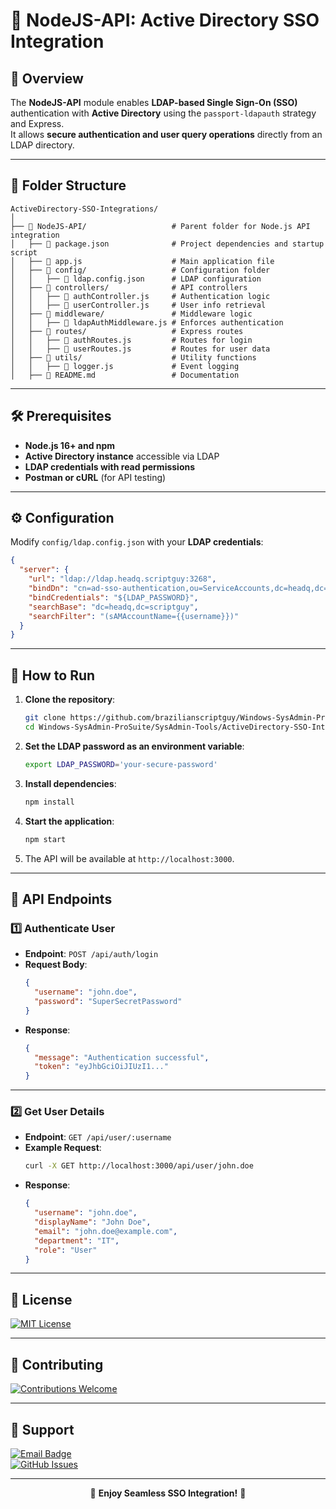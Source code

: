 # 🔹 NodeJS-API: Active Directory SSO Integration

## 📌 Overview

The **NodeJS-API** module enables **LDAP-based Single Sign-On (SSO)** authentication with **Active Directory** using the `passport-ldapauth` strategy and Express.  
It allows **secure authentication and user query operations** directly from an LDAP directory.

---

## 📁 Folder Structure

```
ActiveDirectory-SSO-Integrations/
│
├── 📂 NodeJS-API/                   # Parent folder for Node.js API integration
│   ├── 📜 package.json              # Project dependencies and startup script
│   ├── 📁 app.js                    # Main application file
│   ├── 📂 config/                   # Configuration folder
│   │   ├── 📜 ldap.config.json      # LDAP configuration
│   ├── 📂 controllers/              # API controllers
│   │   ├── 📜 authController.js     # Authentication logic
│   │   ├── 📜 userController.js     # User info retrieval
│   ├── 📂 middleware/               # Middleware logic
│   │   ├── 📜 ldapAuthMiddleware.js # Enforces authentication
│   ├── 📂 routes/                   # Express routes
│   │   ├── 📜 authRoutes.js         # Routes for login
│   │   ├── 📜 userRoutes.js         # Routes for user data
│   ├── 📂 utils/                    # Utility functions
│   │   ├── 📜 logger.js             # Event logging
│   ├── 📖 README.md                 # Documentation
```

---

## 🛠️ Prerequisites

- **Node.js 16+ and npm**
- **Active Directory instance** accessible via LDAP
- **LDAP credentials with read permissions**
- **Postman or cURL** (for API testing)

---

## ⚙️ Configuration

Modify `config/ldap.config.json` with your **LDAP credentials**:

```json
{
  "server": {
    "url": "ldap://ldap.headq.scriptguy:3268",
    "bindDn": "cn=ad-sso-authentication,ou=ServiceAccounts,dc=headq,dc=scriptguy",
    "bindCredentials": "${LDAP_PASSWORD}",
    "searchBase": "dc=headq,dc=scriptguy",
    "searchFilter": "(sAMAccountName={{username}})"
  }
}
```

---

## 🚀 How to Run

1. **Clone the repository**:
   ```bash
   git clone https://github.com/brazilianscriptguy/Windows-SysAdmin-ProSuite.git
   cd Windows-SysAdmin-ProSuite/SysAdmin-Tools/ActiveDirectory-SSO-Integrations/NodeJS-API
   ```

2. **Set the LDAP password as an environment variable**:
   ```bash
   export LDAP_PASSWORD='your-secure-password'
   ```

3. **Install dependencies**:
   ```bash
   npm install
   ```

4. **Start the application**:
   ```bash
   npm start
   ```

5. The API will be available at `http://localhost:3000`.

---

## 🔄 API Endpoints

### 1️⃣ Authenticate User

- **Endpoint**: `POST /api/auth/login`
- **Request Body**:
  ```json
  {
    "username": "john.doe",
    "password": "SuperSecretPassword"
  }
  ```
- **Response**:
  ```json
  {
    "message": "Authentication successful",
    "token": "eyJhbGciOiJIUzI1..."
  }
  ```

---

### 2️⃣ Get User Details

- **Endpoint**: `GET /api/user/:username`
- **Example Request**:
  ```bash
  curl -X GET http://localhost:3000/api/user/john.doe
  ```
- **Response**:
  ```json
  {
    "username": "john.doe",
    "displayName": "John Doe",
    "email": "john.doe@example.com",
    "department": "IT",
    "role": "User"
  }
  ```

---

## 📜 License

[![MIT License](https://img.shields.io/badge/License-MIT-blue.svg?style=for-the-badge)](https://github.com/brazilianscriptguy/Windows-SysAdmin-ProSuite/blob/main/.github/LICENSE.txt)

---

## 🤝 Contributing

[![Contributions Welcome](https://img.shields.io/badge/Contributions-Welcome-brightgreen?style=for-the-badge)](https://github.com/brazilianscriptguy/Windows-SysAdmin-ProSuite/blob/main/.github/CONTRIBUTING.md)

---

## 📩 Support

[![Email Badge](https://img.shields.io/badge/Email-luizhamilton.lhr@gmail.com-D14836?style=for-the-badge&logo=gmail)](mailto:luizhamilton.lhr@gmail.com)  
[![GitHub Issues](https://img.shields.io/badge/GitHub%20Issues-Report%20Here-blue?style=for-the-badge&logo=github)](https://github.com/brazilianscriptguy/Windows-SysAdmin-ProSuite/blob/main/.github/BUG_REPORT.md)

---

<p align="center">🚀 <strong>Enjoy Seamless SSO Integration!</strong> 🎯</p>
